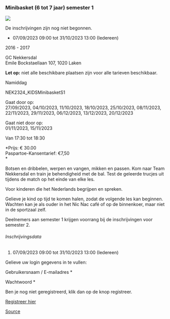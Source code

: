 ### Minibasket (6 tot 7 jaar) semester 1

![](https://s3-eu-west-1.amazonaws.com/os-kwdo/prod/vgc/images/activity/6308beed1f348_NEK22_Cursussen_c_Wim_Wetsels-31.jpg)

De inschrijvingen zijn nog niet begonnen.

* 07/09/2023 09:00 tot 31/10/2023 13:00 (Iedereen)

2016 - 2017

GC Nekkersdal  
Emile Bockstaellaan 107, 1020 Laken

**Let op:** niet alle beschikbare plaatsen zijn voor alle tarieven beschikbaar.

Namiddag

NEK2324\_KIDSMinibasketS1

Gaat door op:  
27/09/2023, 04/10/2023, 11/10/2023, 18/10/2023, 25/10/2023, 08/11/2023, 22/11/2023, 29/11/2023, 06/12/2023, 13/12/2023, 20/12/2023

Gaat niet door op:  
01/11/2023, 15/11/2023

Van 17:30 tot 18:30

*Prijs: € 30.00  
Paspartoe-Kansentarief: €7,50  
*

Botsen en dribbelen, werpen en vangen, mikken en passen. Kom naar Team Nekkersdal en train je behendigheid met de bal. Test de geleerde trucjes uit tijdens de match op het einde van elke les.

Voor kinderen die het Nederlands begrijpen en spreken.  
  
Gelieve je kind op tijd te komen halen, zodat de volgende les kan beginnen. Wachten kan je als ouder in het Nic Nac café of op de binnenkoer, maar niet in de sportzaal zelf.  
  
Deelnemers aan semester 1 krijgen voorrang bij de inschrijvingen voor semester 2.

###### Inschrijvingsdata

1.  07/09/2023 09:00 tot 31/10/2023 13:00 (Iedereen)

Gelieve uw login gegevens in te vullen:

Gebruikersnaam / E-mailadres \* 

Wachtwoord \* 

  

Ben je nog niet geregistreerd, klik dan op de knop registreer.

[Registreer hier](/registration)

[Source](https://tickets.vgc.be/activity/subscribe/NEK2324_KIDSMinibasketS1)